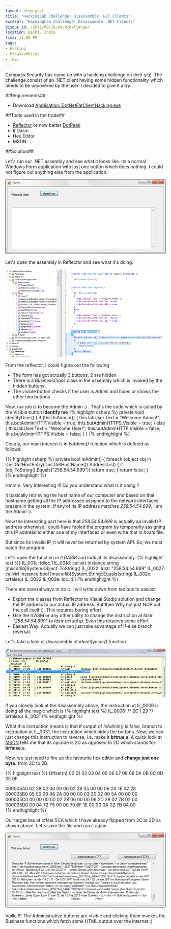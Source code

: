 ```yaml
---
layout: blog-post
title: "HackingLab Challenge: Disassemble .NET Clients"
excerpt: "HackingLab Challenge: Disassemble .NET Clients"
disqus_id: /2011/09/10/hackchallenge/
location: Delhi, India
time: 11:00 PM
tags:
- Hacking
- Disassembling
- .NET
---
```



Compass Security has come up with a hacking challenge on their [site](https://www.hacking-lab.com/sh/LAE04Jf). The challenge consist of an .NET client having some hidden functionality which needs to be uncovered by the user. I decided to give it a try.

##Requirements##
* Download  [Application: DotNetFatClientHacking.exe](http://media.hacking-lab.com/largefiles/7205/DotNetFatClientHacking.exe)

##Tools used in the trade##
* [Reflector](http://www.reflector.net/) or now better [DotPeek](http://www.jetbrains.com/decompiler/)
* ILDasm
* Hex Editor
* MSDN

##Solution##

Let's run our .NET assembly and see what it looks like. Its a normal Windows Form application with just one button which does nothing. I could not figure out anything else from the application.

![](/images/netapp.png)

Let's open the assembly in Reflector and see what it's doing. 

![](/images/reflector.png)

From the reflector, I could figure out the following
* The form has got actually 3 buttons, 2 are hidden
* There is a *BusinessClass* class in the assembly which is invoked by the hidden buttons
* The visible button checks if the user is *Admin* and hides or shows the other two buttons

Now, our job is to become the Admin :) . That's the code which is called by the Visible button **Identify me**
{% highlight csharp %}
 private void identifyUser()
    {
      if (this.IsAdmin())
      {
        this.labUser.Text = "Welcome Admin!";
        this.butAdminHTTP.Visible = true;
        this.butAdminHTTPS.Visible = true;
      }
      else
      {
        this.labUser.Text = "Welcome User!";
        this.butAdminHTTP.Visible = false;
        this.butAdminHTTPS.Visible = false;
      }
    }
{% endhighlight %}

Clearly, our main interest is in *IsAdmin()* function which is defined as follows:

{% highlight csharp %}
private bool IsAdmin()
    {
      foreach (object obj in Dns.GetHostEntry(Dns.GetHostName()).AddressList)
      {
        if (obj.ToString().Equals("258.54.54.699"))
          return true;
      }
      return false;
    }	
{% endhighlight %}

Hmmm. Very Interesting !!!	Do you understand what is it doing ?

It basically retrieving the host name of our computer and based on that hostname getting all the IP addresses assigned to the network interfaces present in the system.
If any of its IP address matches *258.54.54.699*, I am the Admin :).

Now the interesting part here is that *258.54.54.699* is actually an invalid IP address otherwise I could have fooled the program by temporarily assigning this IP address to either one of my interfaces or even write that in *hosts* file.

But since its invalid IP, it will never be returned by system API. So, we must patch the program.

Let's open the function in *ILDASM* and look at its disassembly.
{% highlight text %}
  IL_001c:  ldloc.1
  IL_001d:  callvirt   instance string [mscorlib]System.Object::ToString()
  IL_0022:  ldstr      "258.54.54.699"
  IL_0027:  callvirt   instance bool [mscorlib]System.String::Equals(string)
  IL_002c:  brfalse.s  IL_0032
  IL_002e:  ldc.i4.1
{% endhighlight %}  


There are several ways to do it. I will write down from tedious to easiest
* Export the classes from Reflector to Visual Studio solution and change the IP address to our actual IP address. But then Why not just NOP out the call itself :). This requires boring effort
* Use the ILASM or any other utility to change the instruction at *ldstr      "258.54.54.699"* to *ldstr actual ip*. Even this requires some effort
* Easiest Way: Actually we can just take advantage of if-else branch reversal.

Let's take a look at disassembly of *identifyuser()* function

![](/images/ildasm-output.png)

If you closely look at the disassembly above,  the instruction at IL_0006 is doing all the magic which is 
{% highlight text %}
  IL_0006:  /* 2C   | 29               */ brfalse.s  IL_0031
{% endhighlight %}  

What this instruction means is that if output of *IsAdmin()* is false, branch to instruction at IL_0031, the instruction which hides the buttons.
Now, we can just change this instruction to reverse, i.e. make it **brtrue.s**. A quick look at [MSDN](http://msdn.microsoft.com/en-us/library/system.reflection.emit.opcodes.brtrue_s\(v=vs.71\).aspx) tells me that its opcode is 2D as opposed to 2C which stands for **brfalse.s**.

Now, we just need to fire up the favourite hex editor and **change just one byte.** from 2C to 2D.

{% highlight text %}
Offset(h) 00 01 02 03 04 05 06 07 08 09 0A 0B 0C 0D 0E 0F

000005A0  02 28 02 00 00 06 02 28 05 00 00 06 2A 1E 02 28  
000005B0  05 00 00 06 2A 00 00 00 03 30 02 00 5A 00 00 00  
000005C0  00 00 00 00 02 28 06 00 00 06 2D 29 02 7B 02 00  
000005D0  00 04 72 F5 00 00 70 6F 1E 00 00 0A 02 7B 04 00  
{% endhighlight %}  

Our target lies at offset 5CA which I have already flipped from 2C to 2D as shown above. Let's save the file and run it again.

![](/images/cracked.png)

Voilla !!! The Administrative buttons are visible and clicking them invokes the Business functions which fetch some HTML output over the internet :)
